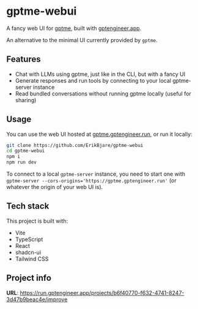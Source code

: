 # gptme-webui

A fancy web UI for [gptme][gptme], built with [gptengineer.app][gptengineer.app].

An alternative to the minimal UI currently provided by `gptme`.


## Features

 - Chat with LLMs using gptme, just like in the CLI, but with a fancy UI
 - Generate responses and run tools by connecting to your local gptme-server instance
 - Read bundled conversations without running gptme locally (useful for sharing)

## Usage

You can use the web UI hosted at [gptme.gptengineer.run](https://gptme.gptengineer.run/), or run it locally:

```sh
git clone https://github.com/ErikBjare/gptme-webui
cd gptme-webui
npm i
npm run dev
```

To connect to a local `gptme-server` instance, you need to start one with `gptme-server --cors-origins='https://gptme.gptengineer.run'` (or whatever the origin of your web UI is).

## Tech stack

This project is built with:

- Vite
- TypeScript
- React
- shadcn-ui
- Tailwind CSS

## Project info

**URL**: https://run.gptengineer.app/projects/b6f40770-f632-4741-8247-3d47b9beac4e/improve

[gptme]: https://github.com/ErikBjare/gptme
[gptengineer.app]: https://gptengineer.app
